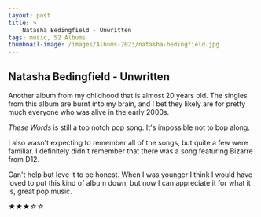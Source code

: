 ```yaml
---
layout: post 
title: >
    Natasha Bedingfield - Unwritten
tags: music, 52 Albums
thumbnail-image: /images/Albums-2023/natasha-bedingfield.jpg
---
```


## Natasha Bedingfield - Unwritten

Another album from my childhood that is almost 20 years old. The singles from this album are burnt into my brain, and I bet they likely are for pretty much everyone who was alive in the early 2000s. 

_These Words_ is still a top notch pop song. It's impossible not to bop along.

I also wasn't expecting to remember all of the songs, but quite a few were familiar. I definitely didn't remember that there was a song featuring Bizarre from D12. 

Can't help but love it to be honest. When I was younger I think I would have loved to put this kind of album down, but now I can appreciate it for what it is, great pop music.


★★★☆☆